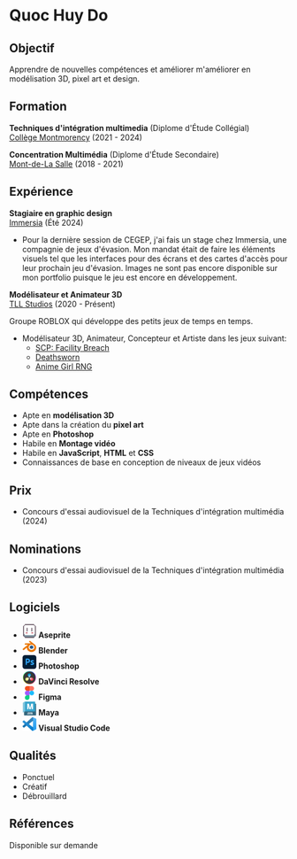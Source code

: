 # Quoc Huy Do

## Objectif
Apprendre de nouvelles compétences et améliorer m'améliorer en modélisation 3D, pixel art et design.

## Formation

**Techniques d'intégration multimedia** (Diplome d'Étude Collégial) <br>
[Collège Montmorency](https://www.cmontmorency.qc.ca/) (2021 - 2024)

**Concentration Multimédia** (Diplome d'Étude Secondaire) <br>
[Mont-de-La Salle](https://montdelasalle.cslaval.qc.ca/) (2018 - 2021)

## Expérience

**Stagiaire en graphic design**<br>
[Immersia](https://immersia.ca/) (Été 2024)

- Pour la dernière session de CEGEP, j'ai fais un stage chez Immersia, une compagnie de jeux d'évasion. Mon mandat était de faire les éléments visuels tel que les interfaces pour des écrans et des cartes d'accès pour leur prochain jeu d'évasion. Images ne sont pas encore disponible sur mon portfolio puisque le jeu est encore en développement.

**Modélisateur et Animateur 3D**<br>
[TLL Studios](https://www.roblox.com/groups/2755650/TLL-Studios#!/about) (2020 - Présent)

Groupe ROBLOX qui développe des petits jeux de temps en temps.

- Modélisateur 3D, Animateur, Concepteur et Artiste dans les jeux suivant:
  - [SCP: Facility Breach](https://www.roblox.com/games/10192723897/SCP-Facility-Breach)
  - [Deathsworn](https://www.roblox.com/games/13202913676/Deathsworn)
  - [Anime Girl RNG](https://www.roblox.com/games/17247823100/Anime-Girl-RNG)
  
## Compétences
- Apte en **modélisation 3D**
- Apte dans la création du **pixel art**
- Apte en **Photoshop**
- Habile en **Montage vidéo**
- Habile en **JavaScript**, **HTML** et **CSS**
- Connaissances de base en conception de niveaux de jeux vidéos

## Prix
- Concours d'essai audiovisuel de la Techniques d'intégration multimédia (2024)

## Nominations
- Concours d'essai audiovisuel de la Techniques d'intégration multimédia (2023)

## Logiciels
- <img src="img/asepritelogo.png" alt="Aseprite Logo" style="width:25px; height:25px;"> **Aseprite**
- <img src="img/blenderlogo.png" alt="Blender Logo" style="width:25px; height:25px;"> **Blender**
- <img src="img/photoshoplogo.png" alt="Photoshop Logo" style="width:25px; height:25px;"> **Photoshop**
- <img src="img/davinci_logo.png" alt="Davinci Resolve Logo" style="width:25px; height:25px;"> **DaVinci Resolve**
- <img src="img/figmalogo.png" alt="Figma Logo" style="width:25px; height:25px;"> **Figma**
- <img src="img/mayalogo.png" alt="Maya Logo" style="width:25px; height:25px;"> **Maya**
- <img src="img/vscodelogo.png" alt="VSC Logo" style="width:25px; height:25px;"> **Visual Studio Code**

## Qualités
- Ponctuel
- Créatif
- Débrouillard

## Références
Disponible sur demande
